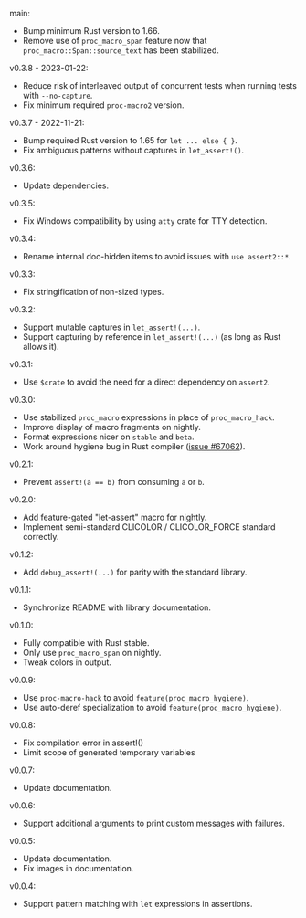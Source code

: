 main:
  * Bump minimum Rust version to 1.66.
  * Remove use of `proc_macro_span` feature now that `proc_macro::Span::source_text` has been stabilized.

v0.3.8 - 2023-01-22:
  * Reduce risk of interleaved output of concurrent tests when running tests with `--no-capture`.
  * Fix minimum required `proc-macro2` version.

v0.3.7 - 2022-11-21:
  * Bump required Rust version to 1.65 for `let ... else { }`.
  * Fix ambiguous patterns without captures in `let_assert!()`.

v0.3.6:
  * Update dependencies.

v0.3.5:
  * Fix Windows compatibility by using `atty` crate for TTY detection.

v0.3.4:
  * Rename internal doc-hidden items to avoid issues with `use assert2::*`.

v0.3.3:
  * Fix stringification of non-sized types.

v0.3.2:
  * Support mutable captures in `let_assert!(...)`.
  * Support capturing by reference in `let_assert!(...)` (as long as Rust allows it).

v0.3.1:
  * Use `$crate` to avoid the need for a direct dependency on `assert2`.

v0.3.0:
  * Use stabilized `proc_macro` expressions in place of `proc_macro_hack`.
  * Improve display of macro fragments on nightly.
  * Format expressions nicer on `stable` and `beta`.
  * Work around hygiene bug in Rust compiler ([issue #67062]).

[issue #67062]: https://github.com/rust-lang/rust/issues/67062

v0.2.1:
  * Prevent `assert!(a == b)` from consuming `a` or `b`.

v0.2.0:
  * Add feature-gated "let-assert" macro for nightly.
  * Implement semi-standard CLICOLOR / CLICOLOR_FORCE standard correctly.

v0.1.2:
  * Add `debug_assert!(...)` for parity with the standard library.

v0.1.1:
  * Synchronize README with library documentation.

v0.1.0:
  * Fully compatible with Rust stable.
  * Only use `proc_macro_span` on nightly.
  * Tweak colors in output.

v0.0.9:
  * Use `proc-macro-hack` to avoid `feature(proc_macro_hygiene)`.
  * Use auto-deref specialization to avoid `feature(proc_macro_hygiene)`.

v0.0.8:
  * Fix compilation error in assert!()
  * Limit scope of generated temporary variables

v0.0.7:
  * Update documentation.

v0.0.6:
  * Support additional arguments to print custom messages with failures.

v0.0.5:
  * Update documentation.
  * Fix images in documentation.

v0.0.4:
  * Support pattern matching with `let` expressions in assertions.
